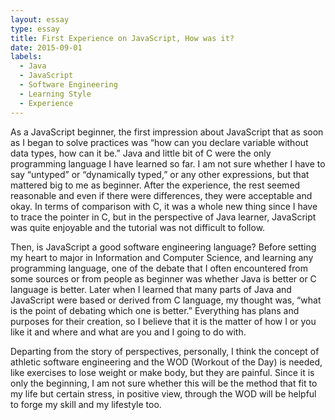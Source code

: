```yaml
---
layout: essay
type: essay
title: First Experience on JavaScript, How was it?
date: 2015-09-01
labels:
  - Java
  - JavaScript
  - Software Engineering
  - Learning Style
  - Experience
---
```


As a JavaScript beginner, the first impression about JavaScript that as soon as I began to solve practices was “how can you declare variable without data types, how can it be.” Java and little bit of C were the only programming language I have learned so far. I am not sure whether I have to say “untyped” or “dynamically typed,” or any other expressions, but that mattered big to me as beginner. After the experience, the rest seemed reasonable and even if there were differences, they were acceptable and okay. In terms of comparison with C, it was a whole new thing since I have to trace the pointer in C, but in the perspective of Java learner, JavaScript was quite enjoyable and the tutorial was not difficult to follow.

Then, is JavaScript a good software engineering language? Before setting my heart to major in Information and Computer Science, and learning any programming language, one of the debate that I often encountered from some sources or from people as beginner was whether Java is better or C language is better. Later when I learned that many parts of Java and JavaScript were based or derived from C language, my thought was, “what is the point of debating which one is better.” Everything has plans and purposes for their creation, so I believe that it is the matter of how I or you like it and where and what are you and I going to do with.

Departing from the story of perspectives, personally, I think the concept of athletic software engineering and the WOD (Workout of the Day) is needed, like exercises to lose weight or make body, but they are painful. Since it is only the beginning, I am not sure whether this will be the method that fit to my life but certain stress, in positive view, through the WOD will be helpful to forge my skill and my lifestyle too.

